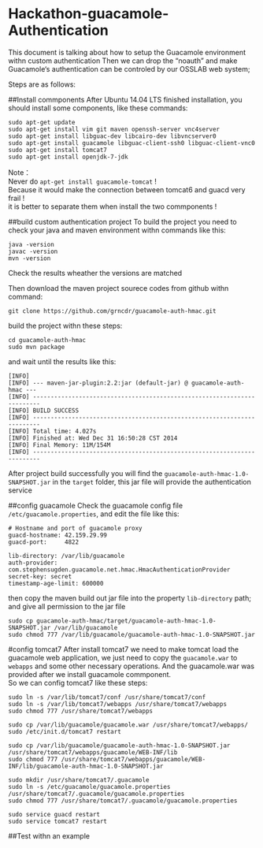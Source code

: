 Hackathon-guacamole-Authentication
==================================
This document is talking about how to setup the Guacamole environment withn custom authentication
Then we can drop the “noauth” and make Guacamole‘s authentication can be controled by our OSSLAB web system;

Steps are as follows:

##Install commponents
After Ubuntu 14.04 LTS finished installation, you should install some components, like these commands:
```
sudo apt-get update
sudo apt-get install vim git maven openssh-server vnc4server
sudo apt-get install libguac-dev libcairo-dev libvncserver0
sudo apt-get install guacamole libguac-client-ssh0 libguac-client-vnc0 
sudo apt-get install tomcat7
sudo apt-get install openjdk-7-jdk
```
Note：    
Never do `apt-get install guacamole-tomcat` !   
Because it would make the connection between tomcat6 and guacd very frail !     
it is better to separate them when install the two commponents !

##build custom authentication project
To build the project you need to check your java and maven environment withn commands like this:
```
java -version
javac -version
mvn -version
```
Check the results wheather the versions are matched


Then download the maven project sourece codes from github withn command:
```
git clone https://github.com/grncdr/guacamole-auth-hmac.git
```
build the project withn these steps:
```
cd guacamole-auth-hmac
sudo mvn package
```
and wait until the results like this:
```
[INFO]
[INFO] --- maven-jar-plugin:2.2:jar (default-jar) @ guacamole-auth-hmac ---
[INFO] ------------------------------------------------------------------------
[INFO] BUILD SUCCESS
[INFO] ------------------------------------------------------------------------
[INFO] Total time: 4.027s
[INFO] Finished at: Wed Dec 31 16:50:28 CST 2014
[INFO] Final Memory: 11M/154M
[INFO] ------------------------------------------------------------------------
```
After project build successfully you will find the `guacamole-auth-hmac-1.0-SNAPSHOT.jar` in the `target` folder, this jar file will provide the authentication service

##config guacamole
Check the guacamole config file `/etc/guacamole.properties`, and edit the file like this:
```shell
# Hostname and port of guacamole proxy
guacd-hostname: 42.159.29.99
guacd-port:     4822

lib-directory: /var/lib/guacamole
auth-provider: com.stephensugden.guacamole.net.hmac.HmacAuthenticationProvider
secret-key: secret
timestamp-age-limit: 600000
```
then copy the maven build out jar file into the property `lib-directory` path;     
and give all permission to the jar file
```
sudo cp guacamole-auth-hmac/target/guacamole-auth-hmac-1.0-SNAPSHOT.jar /var/lib/guacamole
sudo chmod 777 /var/lib/guacamole/guacamole-auth-hmac-1.0-SNAPSHOT.jar 
```
#config tomcat7
After install tomcat7 we need to make tomcat load the guacamole web application, we just need to copy the `guacamole.war` to `webapps` and some other necessary operations. And the guacamole.war was provided after we install guacamole commponent.     
So we can config tomcat7 like these steps:
```
sudo ln -s /var/lib/tomcat7/conf /usr/share/tomcat7/conf
sudo ln -s /var/lib/tomcat7/webapps /usr/share/tomcat7/webapps
sudo chmod 777 /usr/share/tomcat7/webapps

sudo cp /var/lib/guacamole/guacamole.war /usr/share/tomcat7/webapps/
sudo /etc/init.d/tomcat7 restart

sudo cp /var/lib/guacamole/guacamole-auth-hmac-1.0-SNAPSHOT.jar /usr/share/tomcat7/webapps/guacamole/WEB-INF/lib
sudo chmod 777 /usr/share/tomcat7/webapps/guacamole/WEB-INF/lib/guacamole-auth-hmac-1.0-SNAPSHOT.jar 

sudo mkdir /usr/share/tomcat7/.guacamole
sudo ln -s /etc/guacamole/guacamole.properties /usr/share/tomcat7/.guacamole/guacamole.properties
sudo chmod 777 /usr/share/tomcat7/.guacamole/guacamole.properties

sudo service guacd restart
sudo service tomcat7 restart
```

##Test withn an example
